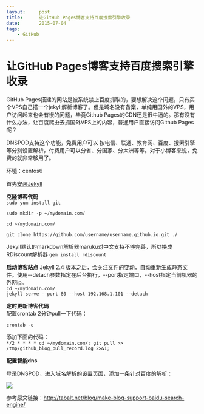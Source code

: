 ```yaml
---
layout:     post
title:      让GitHub Pages博客支持百度搜索引擎收录
date:       2015-07-04
tags:
    - GitHub
---
```


# 让GitHub Pages博客支持百度搜索引擎收录


GitHub Pages搭建的网站是被系统禁止百度抓取的，要想解决这个问题，只有买个VPS自己撘一个jekyll解析博客了。但是域名没有备案，单纯用国外的VPS，用户访问起来也会有慢的问题，毕竟Github Pages的CDN还是很牛逼的。那有没有什么办法，让百度爬虫去抓国外VPS上的内容，普通用户直接访问Github Pages呢？

DNSPOD支持这个功能，免费用户可以 按电信、联通、教育网、百度、搜索引擎等分别设置解析，付费用户可以分省、分国家、分大洲等等。对于小博客来说，免费的就非常够用了。

环境：centos6

首先[安装Jekyll](http://ewanzhang.github.com/2015/07/04/centos6安装Jekyll/)  

**克隆博客代码**  
`sudo yum install git`  

`sudo mkdir -p ~/mydomain.com/`  

`cd ~/mydomain.com/`  

`git clone https://github.com/username/username.github.io.git ./`

Jekyll默认的markdown解析器maruku对中文支持不够完善，所以换成RDiscount解析器
`gem install rdiscount`

**启动博客站点**
Jekyll 2.4 版本之后，会关注文件的变动，自动重新生成静态文件。使用--detach参数指定在后台执行，--port指定端口，--host指定当前机器的外网ip。  
`cd ~/mydomain.com/`  
`jekyll serve --port 80 --host 192.168.1.101 --detach`  

**定时更新博客代码**  
配置crontab 2分钟pull一下代码：  

`crontab -e `

添加下面的代码：  
`*/2 * * * * cd ~/mydomain.com/; git pull >> /tmp/github_blog_pull_record.log 2>&1;`

**配置智能dns**

登录DNSPOD，进入域名解析的设置页面，添加一条针对百度的解析：

![](http://7xk35i.com1.z0.glb.clouddn.com/dnspod-dns.jpg)


参考原文链接：http://tabalt.net/blog/make-blog-support-baidu-search-engine/
